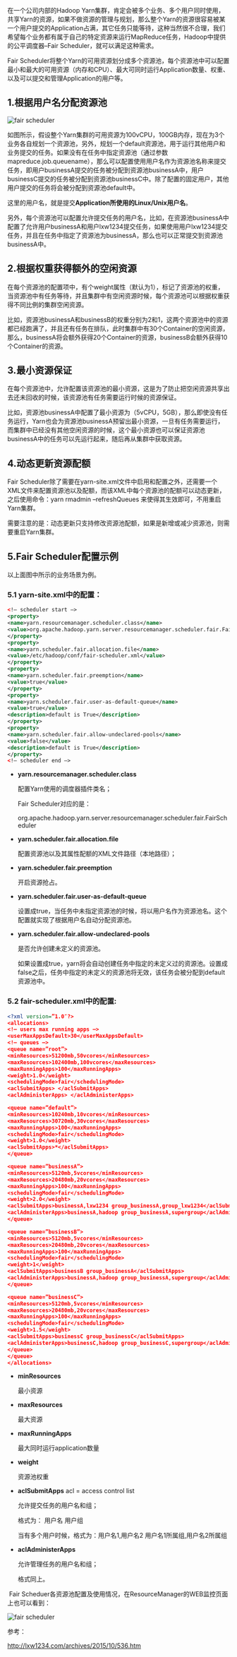 在一个公司内部的Hadoop Yarn集群，肯定会被多个业务、多个用户同时使用，共享Yarn的资源，如果不做资源的管理与规划，那么整个Yarn的资源很容易被某一个用户提交的Application占满，其它任务只能等待，这种当然很不合理，我们希望每个业务都有属于自己的特定资源来运行MapReduce任务，Hadoop中提供的公平调度器–Fair Scheduler，就可以满足这种需求。

Fair Scheduler将整个Yarn的可用资源划分成多个资源池，每个资源池中可以配置最小和最大的可用资源（内存和CPU）、最大可同时运行Application数量、权重、以及可以提交和管理Application的用户等。

## 1.根据用户名分配资源池

![fair scheduler](https://tva1.sinaimg.cn/large/006tNbRwly1ga8xkbo7duj30p90astd5.jpg)

如图所示，假设整个Yarn集群的可用资源为100vCPU，100GB内存，现在为3个业务各自规划一个资源池，另外，规划一个default资源池，用于运行其他用户和业务提交的任务。如果没有在任务中指定资源池（通过参数mapreduce.job.queuename），那么可以配置使用用户名作为资源池名称来提交任务，即用户businessA提交的任务被分配到资源池businessA中，用户businessC提交的任务被分配到资源池businessC中。除了配置的固定用户，其他用户提交的任务将会被分配到资源池default中。

这里的用户名，就是提交**Application所使用的Linux/Unix用户名**。

另外，每个资源池可以配置允许提交任务的用户名，比如，在资源池businessA中配置了允许用户businessA和用户lxw1234提交任务，如果使用用户lxw1234提交任务，并且在任务中指定了资源池为businessA，那么也可以正常提交到资源池businessA中。



## 2.根据权重获得额外的空闲资源

在每个资源池的配置项中，有个weight属性（默认为1），标记了资源池的权重，当资源池中有任务等待，并且集群中有空闲资源时候，每个资源池可以根据权重获得不同比例的集群空闲资源。

比如，资源池businessA和businessB的权重分别为2和1，这两个资源池中的资源都已经跑满了，并且还有任务在排队，此时集群中有30个Container的空闲资源，那么，businessA将会额外获得20个Container的资源，businessB会额外获得10个Container的资源。

 

## 3.最小资源保证

在每个资源池中，允许配置该资源池的最小资源，这是为了防止把空闲资源共享出去还未回收的时候，该资源池有任务需要运行时候的资源保证。

比如，资源池businessA中配置了最小资源为（5vCPU，5GB），那么即使没有任务运行，Yarn也会为资源池businessA预留出最小资源，一旦有任务需要运行，而集群中已经没有其他空闲资源的时候，这个最小资源也可以保证资源池businessA中的任务可以先运行起来，随后再从集群中获取资源。

 

## 4.动态更新资源配额

Fair Scheduler除了需要在yarn-site.xml文件中启用和配置之外，还需要一个XML文件来配置资源池以及配额，而该XML中每个资源池的配额可以动态更新，之后使用命令：yarn rmadmin –refreshQueues 来使得其生效即可，不用重启Yarn集群。

需要注意的是：动态更新只支持修改资源池配额，如果是新增或减少资源池，则需要重启Yarn集群。



## 5.Fair Scheduler配置示例

以上面图中所示的业务场景为例。

### 5.1 yarn-site.xml中的配置：

```xml
<!– scheduler start –>
<property>
<name>yarn.resourcemanager.scheduler.class</name>
<value>org.apache.hadoop.yarn.server.resourcemanager.scheduler.fair.FairScheduler</value>
</property>
<property>
<name>yarn.scheduler.fair.allocation.file</name>
<value>/etc/hadoop/conf/fair-scheduler.xml</value>
</property>
<property>
<name>yarn.scheduler.fair.preemption</name>
<value>true</value>
</property>
<property>
<name>yarn.scheduler.fair.user-as-default-queue</name>
<value>true</value>
<description>default is True</description>
</property>
<property>
<name>yarn.scheduler.fair.allow-undeclared-pools</name>
<value>false</value>
<description>default is True</description>
</property>
<!– scheduler end –>
```

- **yarn.resourcemanager.scheduler.class**

  配置Yarn使用的调度器插件类名；

  Fair Scheduler对应的是：

  org.apache.hadoop.yarn.server.resourcemanager.scheduler.fair.FairScheduler

- **yarn.scheduler.fair.allocation.file**

  配置资源池以及其属性配额的XML文件路径（本地路径）；

- **yarn.scheduler.fair.preemption**

  开启资源抢占。

- **yarn.scheduler.fair.user-as-default-queue**

  设置成true，当任务中未指定资源池的时候，将以用户名作为资源池名。这个配置就实现了根据用户名自动分配资源池。

- **yarn.scheduler.fair.allow-undeclared-pools**

  是否允许创建未定义的资源池。

  如果设置成true，yarn将会自动创建任务中指定的未定义过的资源池。设置成false之后，任务中指定的未定义的资源池将无效，该任务会被分配到default资源池中。

 

### 5.2 fair-scheduler.xml中的配置:

```xml
<?xml version=”1.0″?>
<allocations>
<!– users max running apps –>
<userMaxAppsDefault>30</userMaxAppsDefault>
<!– queues –>
<queue name=”root”>
<minResources>51200mb,50vcores</minResources>
<maxResources>102400mb,100vcores</maxResources>
<maxRunningApps>100</maxRunningApps>
<weight>1.0</weight>
<schedulingMode>fair</schedulingMode>
<aclSubmitApps> </aclSubmitApps>
<aclAdministerApps> </aclAdministerApps>

<queue name=”default”>
<minResources>10240mb,10vcores</minResources>
<maxResources>30720mb,30vcores</maxResources>
<maxRunningApps>100</maxRunningApps>
<schedulingMode>fair</schedulingMode>
<weight>1.0</weight>
<aclSubmitApps>*</aclSubmitApps>
</queue>

<queue name=”businessA”>
<minResources>5120mb,5vcores</minResources>
<maxResources>20480mb,20vcores</maxResources>
<maxRunningApps>100</maxRunningApps>
<schedulingMode>fair</schedulingMode>
<weight>2.0</weight>
<aclSubmitApps>businessA,lxw1234 group_businessA,group_lxw1234</aclSubmitApps>
<aclAdministerApps>businessA,hadoop group_businessA,supergroup</aclAdministerApps>
</queue>

<queue name=”businessB”>
<minResources>5120mb,5vcores</minResources>
<maxResources>20480mb,20vcores</maxResources>
<maxRunningApps>100</maxRunningApps>
<schedulingMode>fair</schedulingMode>
<weight>1</weight>
<aclSubmitApps>businessB group_businessA</aclSubmitApps>
<aclAdministerApps>businessA,hadoop group_businessA,supergroup</aclAdministerApps>
</queue>

<queue name=”businessC”>
<minResources>5120mb,5vcores</minResources>
<maxResources>20480mb,20vcores</maxResources>
<maxRunningApps>100</maxRunningApps>
<schedulingMode>fair</schedulingMode>
<weight>1.5</weight>
<aclSubmitApps>businessC group_businessC</aclSubmitApps>
<aclAdministerApps>businessC,hadoop group_businessC,supergroup</aclAdministerApps>
</queue>
</queue>
</allocations>
```

- **minResources**

  最小资源

- **maxResources**

  最大资源

- **maxRunningApps**

  最大同时运行application数量

- **weight**

  资源池权重

- **aclSubmitApps**  acl = access control list

  允许提交任务的用户名和组；

  格式为： 用户名 用户组

  当有多个用户时候，格式为：用户名1,用户名2  用户名1所属组,用户名2所属组

- **aclAdministerApps**

  允许管理任务的用户名和组；

  格式同上。

​    Fair Scheduer各资源池配置及使用情况，在ResourceManager的WEB监控页面上也可以看到：

![fair scheduler](https://tva1.sinaimg.cn/large/006tNbRwly1ga8xkez73qj30xj0de11n.jpg)



参考： 

http://lxw1234.com/archives/2015/10/536.htm


